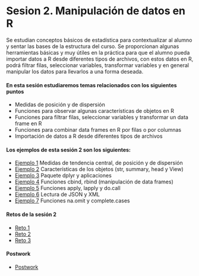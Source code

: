 # Sesion 2. Manipulación de datos en R

Se estudian conceptos básicos de estadística para contextualizar al alumno y sentar las bases de la estructura del curso. Se proporcionan algunas herramientas básicas y muy útiles en la práctica para que el alumno pueda importar datos a R desde diferentes tipos de archivos, con estos datos en R, podrá filtrar filas, seleccionar variables, transformar variables y en general manipular los datos para llevarlos a una forma deseada.

#### En esta sesión estudiaremos temas relacionados con los siguientes puntos

- Medidas de posición y de dispersión
- Funciones para observar algunas características de objetos en R
- Funciones para filtrar filas, seleccionar variables y transformar un data frame en R
- Funciones para combinar data frames en R por filas o por columnas
- Importación de datos a R desde diferentes tipos de archivos

#### Los ejemplos de esta sesión 2 son los siguientes:

- [Ejemplo 1](https://github.com/beduExpert/Programacion-con-R-2020/tree/main/Sesion-02/Ejemplo-01) Medidas de tendencia central, de posición y de dispersión
- [Ejemplo 2](https://github.com/beduExpert/Programacion-con-R-2020/tree/main/Sesion-02/Ejemplo-02) Características de los objetos (str, summary, head y View)
- [Ejemplo 3](https://github.com/beduExpert/Programacion-con-R-2020/tree/main/Sesion-02/Ejemplo-03) Paquete dplyr y aplicaciones
- [Ejemplo 4](https://github.com/beduExpert/Programacion-con-R-2020/tree/main/Sesion-02/Ejemplo-04) Funciones cbind, rbind (manipulación de data frames)
- [Ejemplo 5](https://github.com/beduExpert/Programacion-con-R-2020/tree/main/Sesion-02/Ejemplo-05) Funciones apply, lapply y do.call
- [Ejemplo 6](https://github.com/beduExpert/Programacion-con-R-2020/tree/main/Sesion-02/Ejemplo-06) Lectura de JSON y XML
- [Ejemplo 7](https://github.com/beduExpert/Programacion-con-R-2020/tree/main/Sesion-02/Ejemplo-07) Funciones na.omit y complete.cases

#### Retos de la sesión 2

- [Reto 1](https://github.com/beduExpert/Programacion-con-R-2020/tree/main/Sesion-02/Reto-01) 
- [Reto 2](https://github.com/beduExpert/Programacion-con-R-2020/tree/main/Sesion-02/Reto-02) 
- [Reto 3](https://github.com/beduExpert/Programacion-con-R-2020/tree/main/Sesion-02/Reto-03) 

#### Postwork

- [Postwork](https://github.com/beduExpert/Programacion-con-R-2020/tree/main/Sesion-02/Postwork)
